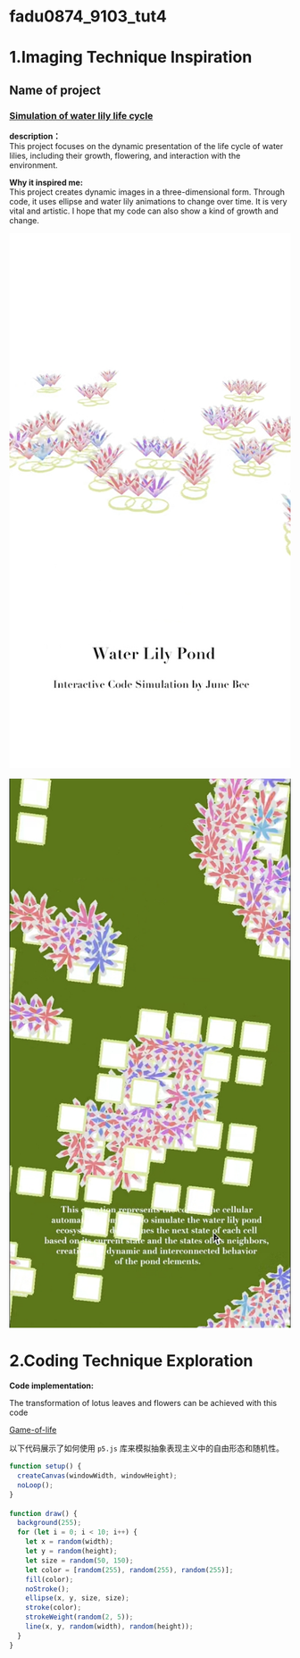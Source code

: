# fadu0874_9103_tut4

# 1.Imaging Technique Inspiration

## Name of project
### [Simulation of water lily life cycle](https://www.xiaohongshu.com/explore/66f3a461000000001b023a8d?xsec_token=ABXfSaYzubDp4K8m1RBgdSHpuKzGiM_-ZFHZKIkumSv80=&xsec_source=pc_user)


**description：**  
This project focuses on the dynamic presentation of the life cycle of water lilies, including their growth, flowering, and interaction with the environment.

**Why it inspired me:**  
This project creates dynamic images in a three-dimensional form. Through code, it uses ellipse and water lily animations to change over time. It is very vital and artistic. I hope that my code can also show a kind of growth and change.

![water lily 3D](https://github.com/Sierra4545/fadu0874_9103_tut4/blob/main/%E5%BE%AE%E4%BF%A1%E5%9B%BE%E7%89%87%E7%BC%96%E8%BE%91_20240926233622.jpg)

![water lily 2D](https://github.com/Sierra4545/fadu0874_9103_tut4/blob/main/%E5%BE%AE%E4%BF%A1%E6%88%AA%E5%9B%BE_20240926233535.png)

# 2.Coding Technique Exploration

**Code implementation:**  

The transformation of lotus leaves and flowers can be achieved with this code

[Game-of-life](https://p5js.org/examples/math-and-physics-game-of-life/)


以下代码展示了如何使用 `p5.js` 库来模拟抽象表现主义中的自由形态和随机性。

```javascript
function setup() {
  createCanvas(windowWidth, windowHeight);
  noLoop();
}

function draw() {
  background(255);
  for (let i = 0; i < 10; i++) {
    let x = random(width);
    let y = random(height);
    let size = random(50, 150);
    let color = [random(255), random(255), random(255)];
    fill(color);
    noStroke();
    ellipse(x, y, size, size);
    stroke(color);
    strokeWeight(random(2, 5));
    line(x, y, random(width), random(height));
  }
}
